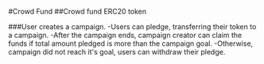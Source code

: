 #Crowd Fund
##Crowd fund ERC20 token

###User creates a campaign.
-Users can pledge, transferring their token to a campaign.
-After the campaign ends, campaign creator can claim the funds if total amount pledged is more than the campaign goal.
-Otherwise, campaign did not reach it's goal, users can withdraw their pledge.